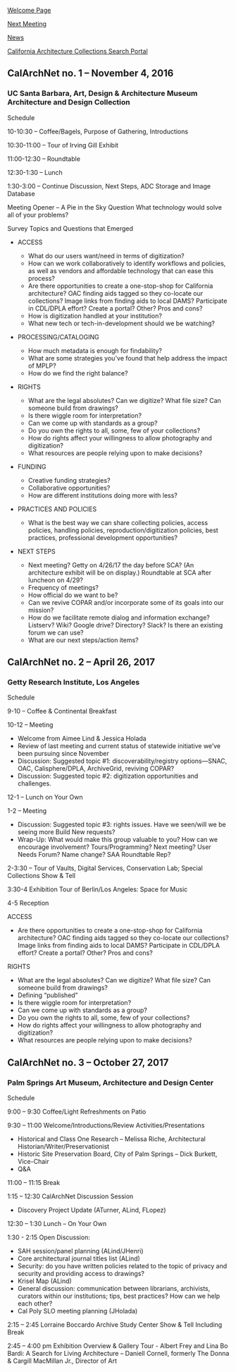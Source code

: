 [Welcome Page](https://aclind.github.io/CalArchNet)

[Next Meeting](https://aclind.github.io/CalArchNet/nextmeeting)

[News](https://aclind.github.io/CalArchNet/news)

[California Architecture Collections Search Portal](https://aclind.github.io/CalArchNet/portal)


## CalArchNet no. 1 – November 4, 2016

### UC Santa Barbara, Art, Design & Architecture Museum Architecture and Design Collection

Schedule  

10-10:30 – Coffee/Bagels, Purpose of Gathering, Introductions

10:30-11:00 – Tour of Irving Gill Exhibit

11:00-12:30 – Roundtable

12:30-1:30 – Lunch

1:30-3:00 – Continue Discussion, Next Steps, ADC Storage and Image Database

Meeting Opener – A Pie in the Sky Question 
What technology would solve all of your problems? 

Survey Topics and Questions that Emerged  

* ACCESS
  * What do our users want/need in terms of digitization? 
  * How can we work collaboratively to identify workflows and policies, as well as vendors and affordable technology that can ease this process? 
  * Are there opportunities to create a one-stop-shop for California architecture? OAC finding aids tagged so they co-locate our collections? Image links from finding aids to local DAMS? Participate in CDL/DPLA effort? Create a portal? Other? Pros and cons?
  * How is digitization handled at your institution?
  * What new tech or tech-in-development should we be watching? 
 
* PROCESSING/CATALOGING 
  * How much metadata is enough for findability?
  * What are some strategies you've found that help address the impact of MPLP? 
  * How do we find the right balance?

* RIGHTS
  * What are the legal absolutes? Can we digitize? What file size? Can someone build from drawings? 
  * Is there wiggle room for interpretation? 
  * Can we come up with standards as a group? 
  * Do you own the rights to all, some, few of your collections?
  * How do rights affect your willingness to allow photography and digitization? 
  * What resources are people relying upon to make decisions?

* FUNDING
  * Creative funding strategies?
  * Collaborative opportunities? 
  * How are different institutions doing more with less?

* PRACTICES AND POLICIES
  * What is the best way we can share collecting policies, access policies, handling policies, reproduction/digitization policies, best practices, professional development opportunities? 


* NEXT STEPS
  * Next meeting? Getty on 4/26/17 the day before SCA? (An architecture exhibit will be on display.) Roundtable at SCA after luncheon on 4/29? 
  * Frequency of meetings?
  * How official do we want to be?
  * Can we revive COPAR and/or incorporate some of its goals into our mission?
  * How do we facilitate remote dialog and information exchange? Listserv? Wiki? Google drive? Directory? Slack? Is there an existing forum we can use?   
  * What are our next steps/action items?



## CalArchNet no. 2 – April 26, 2017

### Getty Research Institute, Los Angeles

Schedule  

9-10 – Coffee & Continental Breakfast 

10-12 – Meeting
  * Welcome from Aimee Lind & Jessica Holada
  * Review of last meeting and current status of statewide initiative we’ve been pursuing since November
  * Discussion: Suggested topic #1: discoverability/registry options—SNAC, OAC, Calisphere/DPLA, ArchiveGrid, reviving COPAR?
  * Discussion: Suggested topic #2: digitization opportunities and challenges.

12-1 – Lunch on Your Own

1-2 – Meeting
  * Discussion: Suggested topic #3: rights issues. Have we seen/will we be seeing more Build New requests?
  * Wrap-Up: What would make this group valuable to you? How can we encourage involvement? Tours/Programming? Next meeting? User Needs Forum? Name change? SAA Roundtable Rep?

2-3:30 – Tour of Vaults, Digital Services, Conservation Lab; Special Collections Show & Tell

3:30-4 Exhibition Tour of Berlin/Los Angeles: Space for Music

4-5 Reception

ACCESS
  * Are there opportunities to create a one-stop-shop for California architecture? OAC finding aids tagged so they co-locate our collections? Image links from finding aids to local DAMS? Participate in CDL/DPLA effort? Create a portal? Other? Pros and cons?
 
RIGHTS
  * What are the legal absolutes? Can we digitize? What file size? Can someone build from drawings? 
  * Defining “published”
  * Is there wiggle room for interpretation? 
  * Can we come up with standards as a group? 
  * Do you own the rights to all, some, few of your collections?
  * How do rights affect your willingness to allow photography and digitization? 
  * What resources are people relying upon to make decisions?



## CalArchNet no. 3 – October 27, 2017

### Palm Springs Art Museum, Architecture and Design Center

Schedule

9:00 – 9:30 Coffee/Light Refreshments on Patio

9:30 – 11:00 Welcome/Introductions/Review Activities/Presentations

  * Historical and Class One Research – Melissa Riche, Architectural Historian/Writer/Preservationist
  * Historic Site Preservation Board, City of Palm Springs – Dick Burkett, Vice-Chair
  * Q&A

11:00 – 11:15 Break

1:15 – 12:30 CalArchNet Discussion Session
  * Discovery Project Update (ATurner, ALind, FLopez)
  
12:30 – 1:30 Lunch – On Your Own

1:30 - 2:15 Open Discussion:
  * SAH session/panel planning (ALind/JHenri)
  * Core architectural journal titles list (ALind)
  * Security: do you have written policies related to the topic of privacy and security and providing access to drawings?
  * Krisel Map (ALind)
  * General discussion: communication between librarians, archivists, curators within our institutions; tips, best practices? How can we help each other?
  * Cal Poly SLO meeting planning (JHolada)
 
2:15 – 2:45 Lorraine Boccardo Archive Study Center Show & Tell Including Break

2:45 – 4:00 pm Exhibition Overview & Gallery Tour - Albert Frey and Lina Bo Bardi: A Search for Living Architecture – Daniell Cornell, formerly The Donna & Cargill MacMillan Jr., Director of Art

